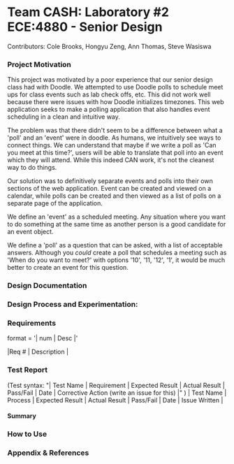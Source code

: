 # Team CASH: Laboratory #2 ECE:4880 - Senior Design
Contributors: Cole Brooks, Hongyu Zeng, Ann Thomas, Steve Wasiswa

### Project Motivation
This project was motivated by a poor experience that our senior design class had with Doodle. We attempted to use Doodle polls to schedule meet ups for class events such as lab check offs, etc. This did not work well because there were issues with how Doodle initializes timezones. This web application seeks to make a polling application that also handles event scheduling in a clean and intuitive way.

The problem was that there didn't seem to be a difference between what a 'poll' and an 'event' were in doodle. As humans, we intuitively see ways to connect things. We can understand that maybe if we write a poll as 'Can you meet at this time?', users will be able to translate that poll into an event which they will attend. While this indeed CAN work, it's not the cleanest way to do things.

Our solution was to definitively separate events and polls into their own sections of the web application. Event can be created and viewed on a calendar, while polls can be created and then viewed as a list of polls on a separate page of the application. 

We define an 'event' as a scheduled meeting. Any situation where you want to do something at the same time as another person is a good candidate for an event object.

We define a 'poll' as a question that can be asked, with a list of acceptable answers. Although you *could* create a poll that schedules a meeting such as 'When do you want to meet?' with options '10', '11, '12', '1', it would be much better to create an event for this question.
### Design Documentation

### Design Process and Experimentation:

### Requirements
format = '| num | Desc |'

|Req # | Description | 

### Test Report
(Test syntax: "| Test Name | Requirement | Expected Result | Actual Result | Pass/Fail | Date | Corrective Action (write an issue for this) |" )
| Test Name | Process | Expected Result | Actual Result | Pass/Fail | Date | Issue Written |

#### Summary

### How to Use
### Appendix & References

